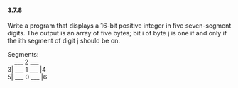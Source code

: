 #### 3.7.8

Write a program that displays a 16-bit positive integer in five seven-segment digits. The output is an array of five bytes; bit i of byte j is one if and only if the ith segment of digit j should be on.

Segments:<br/>
&nbsp; &nbsp; ___ 2 ___ <br/>
   3| ___ 1 ___ |4<br/>
   5| ___ 0 ___ |6